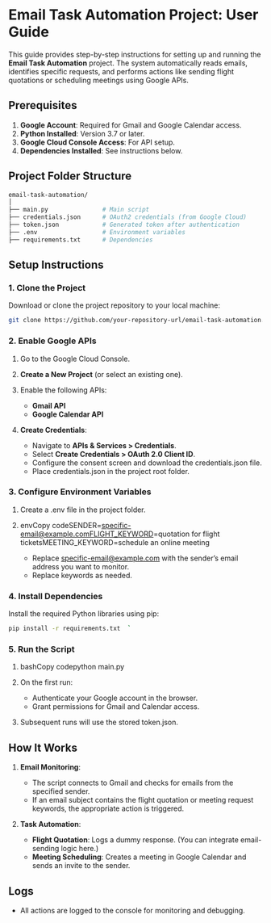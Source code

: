 # **Email Task Automation Project: User Guide**

This guide provides step-by-step instructions for setting up and running the **Email Task Automation** project. The system automatically reads emails, identifies specific requests, and performs actions like sending flight quotations or scheduling meetings using Google APIs.

## **Prerequisites**

1.  **Google Account**: Required for Gmail and Google Calendar access.
2.  **Python Installed**: Version 3.7 or later.
3.  **Google Cloud Console Access**: For API setup.
4.  **Dependencies Installed**: See instructions below.

## **Project Folder Structure**

```bash
email-task-automation/
│
├── main.py               # Main script
├── credentials.json      # OAuth2 credentials (from Google Cloud)
├── token.json            # Generated token after authentication
├── .env                  # Environment variables
├── requirements.txt      # Dependencies
```

## **Setup Instructions**

### **1\. Clone the Project**

Download or clone the project repository to your local machine:

```bash
git clone https://github.com/your-repository-url/email-task-automation.git  cd email-task-automation
```

### **2\. Enable Google APIs**

1.  Go to the Google Cloud Console.
2.  **Create a New Project** (or select an existing one).
3.  Enable the following APIs:

    - **Gmail API**
    - **Google Calendar API**

4.  **Create Credentials**:

    - Navigate to **APIs & Services > Credentials**.
    - Select **Create Credentials > OAuth 2.0 Client ID**.
    - Configure the consent screen and download the credentials.json file.
    - Place credentials.json in the project root folder.

### **3\. Configure Environment Variables**

1.  Create a .env file in the project folder.
2.  envCopy codeSENDER=specific-email@example.comFLIGHT_KEYWORD=quotation for flight ticketsMEETING_KEYWORD=schedule an online meeting

    - Replace specific-email@example.com with the sender’s email address you want to monitor.
    - Replace keywords as needed.

### **4\. Install Dependencies**

Install the required Python libraries using pip:

```bash
pip install -r requirements.txt  `
```

### **5\. Run the Script**

1.  bashCopy codepython main.py
2.  On the first run:

    - Authenticate your Google account in the browser.
    - Grant permissions for Gmail and Calendar access.

3.  Subsequent runs will use the stored token.json.

## **How It Works**

1.  **Email Monitoring**:

    - The script connects to Gmail and checks for emails from the specified sender.
    - If an email subject contains the flight quotation or meeting request keywords, the appropriate action is triggered.

2.  **Task Automation**:

    - **Flight Quotation**: Logs a dummy response. (You can integrate email-sending logic here.)
    - **Meeting Scheduling**: Creates a meeting in Google Calendar and sends an invite to the sender.

## **Logs**

- All actions are logged to the console for monitoring and debugging.
